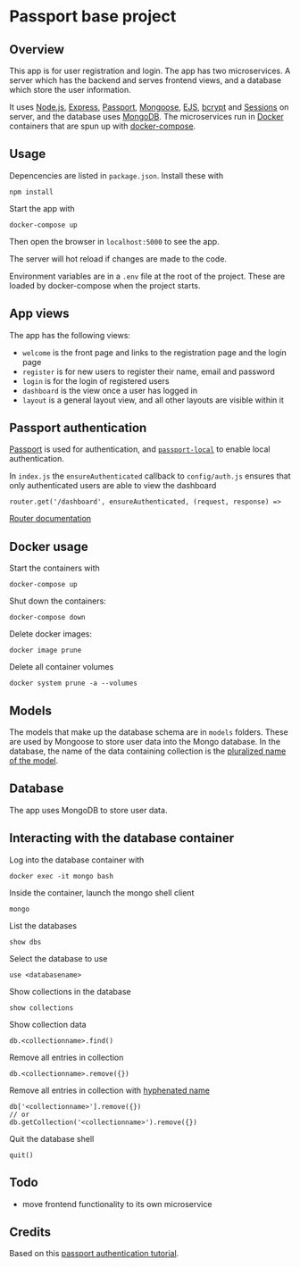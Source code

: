 # Passport base project

## Overview

This app is for user registration and login. The app has two microservices. A server which has the backend and serves frontend views, and a database which store the user information.

It uses [Node.js](https://nodejs.org/en/), [Express](https://expressjs.com/), [Passport](http://www.passportjs.org/), [Mongoose](https://mongoosejs.com/), [EJS](https://ejs.co/), [bcrypt](https://www.npmjs.com/package/bcrypt) and [Sessions](https://github.com/expressjs/session) on server, and the database uses [MongoDB](https://www.mongodb.com/). The microservices run in [Docker](https://www.docker.com/) containers that are spun up with [docker-compose](https://docs.docker.com/compose/).


## Usage

Depencencies are listed in `package.json`. Install these with

    npm install

Start the app with

    docker-compose up

Then open the browser in `localhost:5000` to see the app.

The server will hot reload if changes are made to the code.

Environment variables are in a `.env` file at the root of the project. These are loaded by docker-compose when the project starts.


## App views

The app has the following views:

- `welcome` is the front page and links to the registration page and the login page
- `register` is for new users to register their name, email and password
- `login` is for the login of registered users
- `dashboard` is the view once a user has logged in
- `layout` is a general layout view, and all other layouts are visible within it


## Passport authentication

[Passport](http://passportjs.org/) is used for authentication, and [`passport-local`](https://www.npmjs.com/package/passport-local) to enable local authentication.

In `index.js` the `ensureAuthenticated` callback to `config/auth.js` ensures that only authenticated users are able to view the dashboard

    router.get('/dashboard', ensureAuthenticated, (request, response) =>

[Router documentation](https://expressjs.com/en/api.html#router)


## Docker usage

Start the containers with

    docker-compose up

Shut down the containers:

    docker-compose down

Delete docker images:

    docker image prune

Delete all container volumes

    docker system prune -a --volumes

## Models

The models that make up the database schema are in `models` folders. These are used by Mongoose to store user data into the Mongo database. In the database, the name of the data containing collection is the [pluralized name of the model](https://mongoosejs.com/docs/guide.html#collection).

## Database

The app uses MongoDB to store user data.

## Interacting with the database container

Log into the database container with

    docker exec -it mongo bash

Inside the container, launch the mongo shell client

    mongo

List the databases

    show dbs

Select the database to use

    use <databasename>

Show collections in the database

    show collections

Show collection data

    db.<collectionname>.find()

Remove all entries in collection

    db.<collectionname>.remove({})

Remove all entries in collection with [hyphenated name](https://stackoverflow.com/questions/24711939/mongodb-collection-hyphenated-name)

    db['<collectionname>'].remove({})
    // or
    db.getCollection('<collectionname>').remove({})

Quit the database shell

    quit()


## Todo

- move frontend functionality to its own microservice

## Credits

Based on this [passport authentication tutorial](https://www.youtube.com/watch?v=6FOq4cUdH8k).
